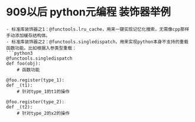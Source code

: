 # 909以后 python元编程 装饰器举例
 ```
 - 标准库装饰器之1：@functools.lru_cache，用来一键实现记忆化搜索，无需像cpp那样手动添加缓存结构体。
 - 标准库装饰器之2：@functools.singledispatch，用来实现python本身不支持的重载函数功能。比如根据入参类型重载：
 ```python3
 @functools.singledispatch
 def foo(obj):
     # 函数功能
 
 @foo.register(type_1):
 def _(t1):
     # 针对type_1的t1的操作
     
 @foo.register(type_2):
 def _(t2):
     # 针对type_2的x2的操作
 ```
